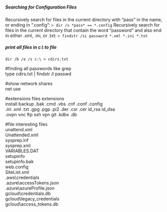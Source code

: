 ##### Searching for Configuration Files
Recursively search for files in the current directory with
“pass” in the name, or ending in “.config”:
`> dir /s *pass* == *.config`
Recursively search for files in the current directory that
contain the word “password” and also end in either .xml, .ini,
or .txt:
`> findstr /si password *.xml *.ini *.txt`


##### print all files in c:\ to file  
`dir /b /a /s c:\ > cdirs.txt`
  
#finding all passwords like grep  
type cdirs.txt | findstr /i passwd  
  
#show network shares  
net use  
  
#extensions files extensions   
install backup .bak .cmd .vbs .cnf .conf .config   
.ini .xml .txt .gpg .pgp .pi2 .der .csr .cer id_rsa id_dsa  
.ovpn vnc ftp ssh vpn git .kdbx .db  
  
#file interesting files  
unattend.xml  
Unattended.xml  
sysprep.inf  
sysprep.xml  
VARIABLES.DAT  
setupinfo  
setupinfo.bak  
web.config  
SiteList.xml  
.aws\\credentials  
.azure\accessTokens.json  
.azure\azureProfile.json  
gcloud\credentials.db  
gcloud\legacy_credentials  
gcloud\access_tokens.db